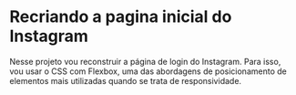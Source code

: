# Recriando a pagina inicial do Instagram

Nesse projeto vou reconstruir a página de login do Instagram. Para isso, vou usar o CSS com Flexbox, uma das abordagens de posicionamento de elementos mais utilizadas quando se trata de responsividade.
